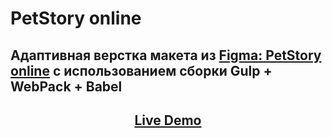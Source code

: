 # PetStory online

## Адаптивная верстка макета из [Figma: PetStory online](https://www.figma.com/file/CmYVAUO8u2ixQSsKfz2k9a/PetStory-online?node-id=0%3A1) с использованием сборки Gulp + WebPack + Babel

 <h2 align="center"><a  href="https://romanchuchev.github.io/online-zoo-gulp/">Live Demo</a></h2>
